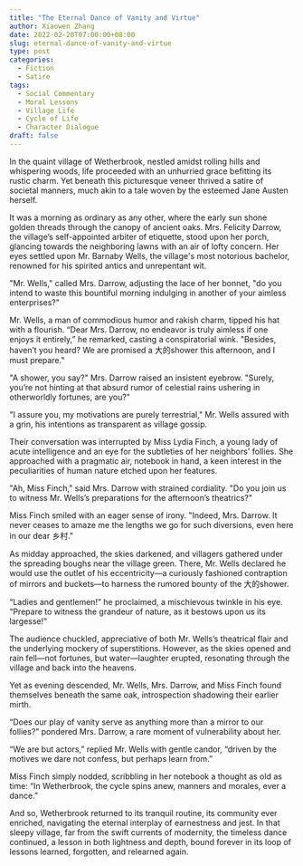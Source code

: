 ```yaml
---
title: "The Eternal Dance of Vanity and Virtue"
author: Xiaowen Zhang
date: 2022-02-20T07:00:00+08:00
slug: eternal-dance-of-vanity-and-virtue
type: post
categories:
  - Fiction
  - Satire
tags:
  - Social Commentary
  - Moral Lessons
  - Village Life
  - Cycle of Life
  - Character Dialogue
draft: false
---
```


In the quaint village of Wetherbrook, nestled amidst rolling hills and whispering woods, life proceeded with an unhurried grace befitting its rustic charm. Yet beneath this picturesque veneer thrived a satire of societal manners, much akin to a tale woven by the esteemed Jane Austen herself.

It was a morning as ordinary as any other, where the early sun shone golden threads through the canopy of ancient oaks. Mrs. Felicity Darrow, the village’s self-appointed arbiter of etiquette, stood upon her porch, glancing towards the neighboring lawns with an air of lofty concern. Her eyes settled upon Mr. Barnaby Wells, the village's most notorious bachelor, renowned for his spirited antics and unrepentant wit.

"Mr. Wells," called Mrs. Darrow, adjusting the lace of her bonnet, "do you intend to waste this bountiful morning indulging in another of your aimless enterprises?"

Mr. Wells, a man of commodious humor and rakish charm, tipped his hat with a flourish. “Dear Mrs. Darrow, no endeavor is truly aimless if one enjoys it entirely,” he remarked, casting a conspiratorial wink. "Besides, haven’t you heard? We are promised a 大的shower this afternoon, and I must prepare."

"A shower, you say?" Mrs. Darrow raised an insistent eyebrow. "Surely, you’re not hinting at that absurd rumor of celestial rains ushering in otherworldly fortunes, are you?"

"I assure you, my motivations are purely terrestrial," Mr. Wells assured with a grin, his intentions as transparent as village gossip.

Their conversation was interrupted by Miss Lydia Finch, a young lady of acute intelligence and an eye for the subtleties of her neighbors' follies. She approached with a pragmatic air, notebook in hand, a keen interest in the peculiarities of human nature etched upon her features.

"Ah, Miss Finch," said Mrs. Darrow with strained cordiality. "Do you join us to witness Mr. Wells’s preparations for the afternoon’s theatrics?"

Miss Finch smiled with an eager sense of irony. "Indeed, Mrs. Darrow. It never ceases to amaze me the lengths we go for such diversions, even here in our dear 乡村."

As midday approached, the skies darkened, and villagers gathered under the spreading boughs near the village green. There, Mr. Wells declared he would use the outlet of his eccentricity—a curiously fashioned contraption of mirrors and buckets—to harness the rumored bounty of the 大的shower.

“Ladies and gentlemen!” he proclaimed, a mischievous twinkle in his eye. “Prepare to witness the grandeur of nature, as it bestows upon us its largesse!”

The audience chuckled, appreciative of both Mr. Wells’s theatrical flair and the underlying mockery of superstitions. However, as the skies opened and rain fell—not fortunes, but water—laughter erupted, resonating through the village and back into the heavens.

Yet as evening descended, Mr. Wells, Mrs. Darrow, and Miss Finch found themselves beneath the same oak, introspection shadowing their earlier mirth.

“Does our play of vanity serve as anything more than a mirror to our follies?” pondered Mrs. Darrow, a rare moment of vulnerability about her.

“We are but actors,” replied Mr. Wells with gentle candor, “driven by the motives we dare not confess, but perhaps learn from.”

Miss Finch simply nodded, scribbling in her notebook a thought as old as time: “In Wetherbrook, the cycle spins anew, manners and morales, ever a dance.”

And so, Wetherbrook returned to its tranquil routine, its community ever enriched, navigating the eternal interplay of earnestness and jest. In that sleepy village, far from the swift currents of modernity, the timeless dance continued, a lesson in both lightness and depth, bound forever in its loop of lessons learned, forgotten, and relearned again.